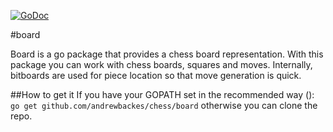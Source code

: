 [![GoDoc](https://godoc.org/github.com/andrewbackes/chess/board?status.svg)](https://godoc.org/github.com/andrewbackes/chess/board)

#board

Board is a go package that provides a chess board representation.
With this package you can work with chess boards, squares and moves.
Internally, bitboards are used for piece location so that move generation
is quick.

##How to get it
If you have your GOPATH set in the recommended way ([](https://golang.org/doc/code.html#GOPATH)):
`go get github.com/andrewbackes/chess/board`
otherwise you can clone the repo.